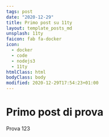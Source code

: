 ```yaml
---
tags: post
date: "2020-12-29"
title: Primo post su 11ty
layout: template_posts_md
unsplash: 11ty
faicon: fab fa-docker
icon:
  - docker
  - code
  - nodejs3
  - 11ty
htmlClass: html
bodyClass: body
modified: 2020-12-29T17:54:23+01:00
---
```


# Primo post di prova

Prova 123
